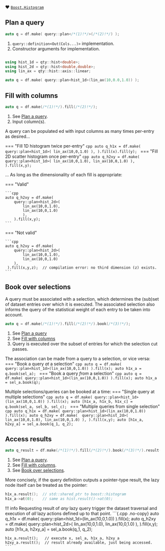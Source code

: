 :heart: [`Boost.Histogram`](https://www.boost.org/doc/libs/1_84_0/libs/histogram/doc/html/index.html)

## Plan a query

```cpp
auto q = df.make( query::plan</*(1)!*/>(/*(2)!*/) );
```

1. `query::definition<Out(Cols...)>` implementation.
2. Constructor arguments for implementation.

```{.cpp .no-copy}

using hist_1d = qty::hist<double>;
using hist_2d = qty::hist<double,double>;
using lin_ax = qty::hist::axis::linear;

auto q = df.make( query::plan<hist_1d>(lin_ax(10,0.0,1.0)) );
```

## Fill with columns

```cpp
auto q = df.make(/*(1)!*/).fill(/*(2)!*/);
```

1. See [Plan a query](#plan-a-query).
2. Input column(s).

A query can be populated ed with input columns as many times per-entry as desired...

=== "Fill 1D histogram twice per-entry"
    ```cpp
    auto q_h1x = df.make( 
        query::plan<hist_1d>(
            lin_ax(10,0,1.0)
            ),
        ).fill(x).fill(y);
    ```
=== "Fill 2D scatter histogram once per-entry"
    ```cpp
    auto q_h2xy = df.make( 
        query::plan<hist_1d>(
            lin_ax(10,0,1.0),
            lin_ax(10,0,1.0)
            ),
        ).fill(x,y);
    ```

... As long as the dimensionality of each fill is appropriate:

=== "Valid"

    ```cpp
    auto q_h2xy = df.make( 
        query::plan<hist_2d>(
            lin_ax(10,0,1.0),
            lin_ax(10,0,1.0)
            ),
        ).fill(x,y);
    ```
=== "Not valid"

    ```cpp
    auto q_h2xy = df.make( 
        query::plan<hist_2d>(
            lin_ax(10,0,1.0),
            lin_ax(10,0,1.0)
        ),
     ).fill(x,y,z);  // compilation error: no third dimension (z) exists.
    ```

## Book over selections

A query must be associated with a selection, which determines the (sub)set of dataset entries over which it is executed.
The associated selection also informs the query of the statistical weight of each entry to be taken into account.

```cpp
auto q = df.make(/*(1)!*/).fill(/*(2)!*/).book(/*(3)!*/);
```

1. See [Plan a query](#create)
2. See [Fill with columns](#fill)
3. Query is executed over the subset of entries for which the selection cut passes.

The association can be made from a query to a selection, or vice versa:
=== "Book a query *at* a selection"
    ```cpp
    auto q = df.make( query::plan<hist_1d>(lin_ax(10,0,1.0)) ).fill(x);
    auto h1x_a = q.book(sel_a);
    ```
=== "Book a query *from* a selection"
    ```cpp
    auto q = df.make( query::plan<hist_1d>(lin_ax(10,0,1.0)) ).fill(x);
    auto h1x_a = sel_a.book(q);
    ```

Multiple selections/queries can be booked at a time:
=== "Single query at multiple selections"
    ```cpp
    auto q = df.make( query::plan<hist_1d>(lin_ax(10,0,1.0)) ).fill(x);
    auto [h1x_a, h1x_b, h1x_c] = q.book(sel_a, sel_b, sel_c);
    ```
=== "Multiple queries from single selection"
    ```cpp
    auto q_h1x = df.make( query::plan<hist_1d>(lin_ax(10,0,1.0)) ).fill(x);
    auto q_h2xy = df.make( 
        query::plan<hist_2d>(
            lin_ax(10,0,1.0),
            lin_ax(10,0,1.0)
            ),
        ).fill(x,y);
    auto [h1x_a, h2xy_a] = sel_a.book(q_1, q_2);
    ```

## Access results

```cpp
auto q_result = df.make(/*(1)!*/).fill(/*(2)!*/).book(/*(3)!*/).result();
```

1. See [Plan a query](#plan-a-query).
2. See [Fill with columns](#fill-with-columns).
3. See [Book over selections](#book-over-selections).


More concisely, if the query definition outputs a pointer-type result, the lazy node itself can be treated as the pointer:
```cpp
h1x_a.result();  // std::shared_ptr to boost::histogram
h1x_a->at(0);    // same as hist.result()->at(0);
```

!!! info 
    Requesting result of *any* lazy query trigger the dataset traversal and execution of *all* lazy actions defined up to that point.
    ```{.cpp .no-copy}
    auto q_h1x = df.make( query::plan<hist_1d>(lin_ax(10,0,1.0)) ).fill(x);
    auto q_h2xy = df.make( 
        query::plan<hist_2d>(
            lin_ax(10,0,1.0),
            lin_ax(10,0,1.0)
            ),
        ).fill(x,y);
    auto [h1x_a, h2xy_a] = sel_a.book(q_1, q_2);

    h1x_a.result();   // execute x, sel_a, h1x_a, h2xy_a
    h2xy_a.result();  // result already available, just being accessed.
    ```